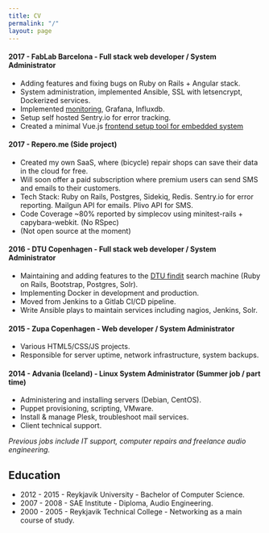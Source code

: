 ```yaml
---
title: CV
permalink: "/"
layout: page
---
```


#### 2017 - FabLab Barcelona - Full stack web developer / System Administrator
  * Adding features and fixing bugs on Ruby on Rails + Angular stack.
  * System administration, implemented Ansible, SSL with letsencrypt, Dockerized services.
  * Implemented [monitoring](https://grafana.fab.city), Grafana, Influxdb. 
  * Setup self hosted Sentry.io for error tracking.
  * Created a minimal Vue.js [frontend setup tool for embedded system](https://fablabbcn.github.io/smartcitizen-kit-20/esp/data/)

#### 2017 - Repero.me (Side project)
  * Created my own SaaS, where (bicycle) repair shops can save their data in the cloud for free.
  * Will soon offer a paid subscription where premium users can send SMS and emails to their customers.
  * Tech Stack: Ruby on Rails, Postgres, Sidekiq, Redis. Sentry.io for error reporting. Mailgun API for emails. Plivo API for SMS.
  * Code Coverage ~80% reported by simplecov using minitest-rails + capybara-webkit. (No RSpec)
  * (Not open source at the moment)

#### 2016 - DTU Copenhagen - Full stack web developer / System Administrator

  * Maintaining and adding features to the [DTU findit](http://findit.dtu.dk/) search machine (Ruby on Rails, Bootstrap, Postgres, Solr).
  * Implementing Docker in development and production.
  * Moved from Jenkins to a Gitlab CI/CD pipeline.
  * Write Ansible plays to maintain services including nagios, Jenkins, Solr.

#### 2015 - Zupa Copenhagen - Web developer / System Administrator
  * Various HTML5/CSS/JS projects.
  * Responsible for server uptime, network infrastructure, system backups.

#### 2014 - Advania (Iceland) - Linux System Administrator (Summer job / part time)
  * Administering and installing servers (Debian, CentOS).
  * Puppet provisioning, scripting, VMware.
  * Install & manage Plesk, troubleshoot mail services.
  * Client technical support.

*Previous jobs include IT support, computer repairs and freelance audio engineering.*

## Education
  * 2012 - 2015 - Reykjavik University - Bachelor of Computer Science.
  * 2007 - 2008 - SAE Institute - Diploma, Audio Engineering.
  * 2000 - 2005 - Reykjavik Technical College - Networking as a main course of study.
